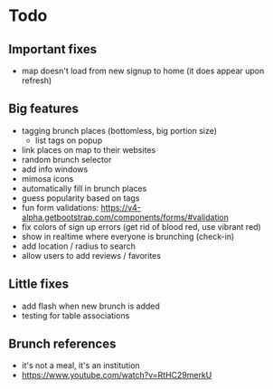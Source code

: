 Todo
=====

## Important fixes
- map doesn't load from new signup to home (it does appear upon refresh)

## Big features
- tagging brunch places (bottomless, big portion size)
  - list tags on popup
- link places on map to their websites
- random brunch selector
- add info windows
- mimosa icons
- automatically fill in brunch places
- guess popularity based on tags
- fun form validations: https://v4-alpha.getbootstrap.com/components/forms/#validation
- fix colors of sign up errors (get rid of blood red, use vibrant red)
- show in realtime where everyone is brunching (check-in)
- add location / radius to search
- allow users to add reviews / favorites



## Little fixes
- add flash when new brunch is added
- testing for table associations

## Brunch references
- it's not a meal, it's an institution
- https://www.youtube.com/watch?v=RtHC29merkU
